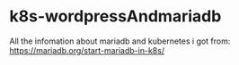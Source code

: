 # k8s-wordpressAndmariadb
All the infomation about mariadb and kubernetes i got from:
https://mariadb.org/start-mariadb-in-k8s/
